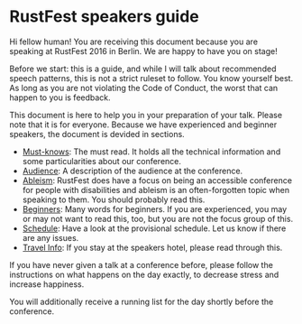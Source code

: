 # RustFest speakers guide

Hi fellow human! You are receiving this document because you are speaking at
RustFest 2016 in Berlin. We are happy to have you on stage!

Before we start: this is a guide, and while I will talk about recommended
speech patterns, this is not a strict ruleset to follow. You know yourself
best. As long as you are not violating the Code of Conduct, the worst that
can happen to you is feedback.

This document is here to help you in your preparation of your talk. Please
note that it is for everyone. Because we have experienced and beginner
speakers, the document is devided in sections.

* [Must-knows](1-must.md): The must read. It holds all the technical
  information and some particularities about our conference.
* [Audience](2-audience.md): A description of the audience at the conference.
* [Ableism](3-ableism.md): RustFest does have a focus on being an
  accessible conference for people with disabilities and ableism is an
  often-forgotten topic when speaking to them. You should probably read this.
* [Beginners](4-beginners.md): Many words for beginners. If you are
  experienced, you may or may not want to read this, too, but you are not the
  focus group of this.
* [Schedule](5-schedule.md): Have a look at the provisional schedule. Let
  us know if there are any issues.
* [Travel Info](6-travel.md): If you stay at the speakers hotel, please
  read through this.


If you have never given a talk at a conference before, please follow the
instructions on what happens on the day exactly, to decrease stress
and increase happiness.

You will additionally receive a running list for the day shortly before the
conference.
